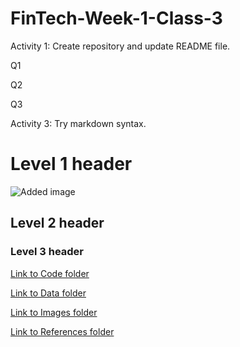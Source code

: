 # FinTech-Week-1-Class-3
Activity 1: Create repository and update README file.

Q1

Q2

Q3

Activity 3: Try markdown syntax.

# Level 1 header #

![Added image](/images/tux.avif)

## Level 2 header ##

### Level 3 header ###

[Link to Code folder](/code/)

[Link to Data folder](/data/)

[Link to Images folder](/images/)

[Link to References folder](/references/)
